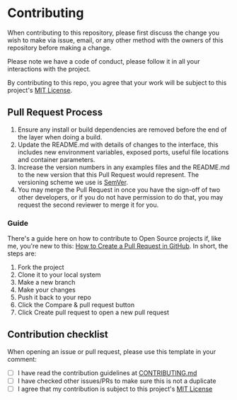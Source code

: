 # Contributing

When contributing to this repository, please first discuss the change you wish to make via issue,
email, or any other method with the owners of this repository before making a change.

Please note we have a code of conduct, please follow it in all your interactions with the project.

By contributing to this repo, you agree that your work will be subject to this project's [MIT License](https://github.com/ordehi/pixelattitude/blob/main/LICENSE.md).

## Pull Request Process

1. Ensure any install or build dependencies are removed before the end of the layer when doing a build.
2. Update the README.md with details of changes to the interface, this includes new environment variables, exposed ports, useful file locations and container parameters.
3. Increase the version numbers in any examples files and the README.md to the new version that this Pull Request would represent. The versioning scheme we use is [SemVer](http://semver.org/).
4. You may merge the Pull Request in once you have the sign-off of two other developers, or if you do not have permission to do that, you may request the second reviewer to merge it for you.

### Guide

There's a guide here on how to contribute to Open Source projects if, like me, you're new to this: [How to Create a Pull Request in GitHub](https://opensource.com/article/19/7/create-pull-request-github). In short, the steps are:

1. Fork the project
2. Clone it to your local system
3. Make a new branch
4. Make your changes
5. Push it back to your repo
6. Click the Compare & pull request button
7. Click Create pull request to open a new pull request

## Contribution checklist

When opening an issue or pull request, please use this template in your comment:

- [ ] I have read the contribution guidelines at [CONTRIBUTING.md](CONTRIBUTING.md)
- [ ] I have checked other issues/PRs to make sure this is not a duplicate
- [ ] I agree that my contribution is subject to this project's [MIT License](LICENSE.md)
